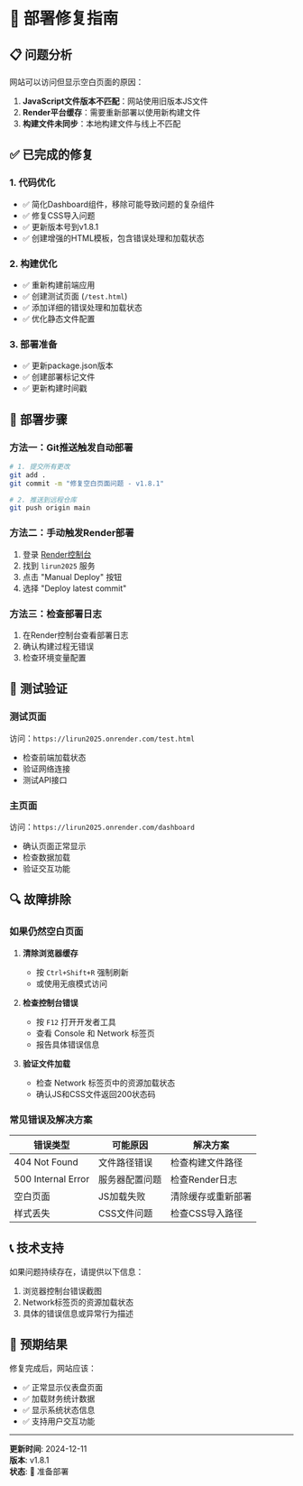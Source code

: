 # 🚀 部署修复指南

## 📋 问题分析

网站可以访问但显示空白页面的原因：
1. **JavaScript文件版本不匹配**：网站使用旧版本JS文件
2. **Render平台缓存**：需要重新部署以使用新构建文件
3. **构建文件未同步**：本地构建文件与线上不匹配

## ✅ 已完成的修复

### 1. 代码优化
- ✅ 简化Dashboard组件，移除可能导致问题的复杂组件
- ✅ 修复CSS导入问题
- ✅ 更新版本号到v1.8.1
- ✅ 创建增强的HTML模板，包含错误处理和加载状态

### 2. 构建优化
- ✅ 重新构建前端应用
- ✅ 创建测试页面 (`/test.html`)
- ✅ 添加详细的错误处理和加载状态
- ✅ 优化静态文件配置

### 3. 部署准备
- ✅ 更新package.json版本
- ✅ 创建部署标记文件
- ✅ 更新构建时间戳

## 🔧 部署步骤

### 方法一：Git推送触发自动部署
```bash
# 1. 提交所有更改
git add .
git commit -m "修复空白页面问题 - v1.8.1"

# 2. 推送到远程仓库
git push origin main
```

### 方法二：手动触发Render部署
1. 登录 [Render控制台](https://dashboard.render.com)
2. 找到 `lirun2025` 服务
3. 点击 "Manual Deploy" 按钮
4. 选择 "Deploy latest commit"

### 方法三：检查部署日志
1. 在Render控制台查看部署日志
2. 确认构建过程无错误
3. 检查环境变量配置

## 🧪 测试验证

### 测试页面
访问：`https://lirun2025.onrender.com/test.html`
- 检查前端加载状态
- 验证网络连接
- 测试API接口

### 主页面
访问：`https://lirun2025.onrender.com/dashboard`
- 确认页面正常显示
- 检查数据加载
- 验证交互功能

## 🔍 故障排除

### 如果仍然空白页面
1. **清除浏览器缓存**
   - 按 `Ctrl+Shift+R` 强制刷新
   - 或使用无痕模式访问

2. **检查控制台错误**
   - 按 `F12` 打开开发者工具
   - 查看 Console 和 Network 标签页
   - 报告具体错误信息

3. **验证文件加载**
   - 检查 Network 标签页中的资源加载状态
   - 确认JS和CSS文件返回200状态码

### 常见错误及解决方案

| 错误类型 | 可能原因 | 解决方案 |
|---------|---------|---------|
| 404 Not Found | 文件路径错误 | 检查构建文件路径 |
| 500 Internal Error | 服务器配置问题 | 检查Render日志 |
| 空白页面 | JS加载失败 | 清除缓存或重新部署 |
| 样式丢失 | CSS文件问题 | 检查CSS导入路径 |

## 📞 技术支持

如果问题持续存在，请提供以下信息：
1. 浏览器控制台错误截图
2. Network标签页的资源加载状态
3. 具体的错误信息或异常行为描述

## 🎯 预期结果

修复完成后，网站应该：
- ✅ 正常显示仪表盘页面
- ✅ 加载财务统计数据
- ✅ 显示系统状态信息
- ✅ 支持用户交互功能

---

**更新时间**: 2024-12-11  
**版本**: v1.8.1  
**状态**: 🚀 准备部署
